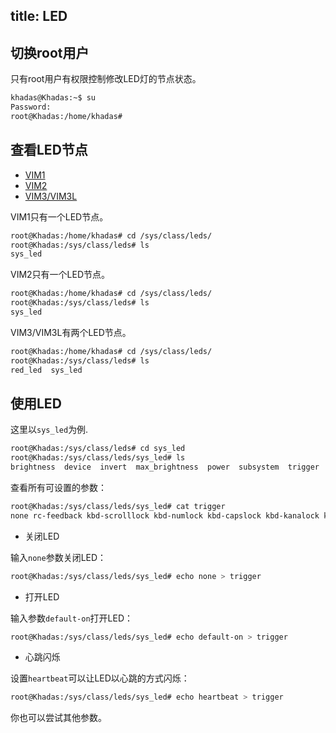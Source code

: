 title: LED
---

## 切换root用户

只有root用户有权限控制修改LED灯的节点状态。

```bash
khadas@Khadas:~$ su
Password:
root@Khadas:/home/khadas#
```

## 查看LED节点

<ul class="nav nav-tabs" id="myTab" role="tablist">
  <li class="nav-item" role="presentation">
    <a class="nav-link active" id="home-tab" data-toggle="tab" href="#vim1-node" role="tab" aria-controls="vim1" aria-selected="true">VIM1</a>
  </li>
  <li class="nav-item" role="presentation">
    <a class="nav-link" id="profile-tab" data-toggle="tab" href="#vim2-node" role="tab" aria-controls="vim2" aria-selected="false">VIM2</a>
  </li>
  <li class="nav-item" role="presentation">
    <a class="nav-link" id="contact-tab" data-toggle="tab" href="#vim3-node" role="tab" aria-controls="vim3" aria-selected="false">VIM3/VIM3L</a>
  </li>
</ul>
<div class="tab-content" id="myTabContent">
  <div class="tab-pane fade show active" id="vim1-node" role="tabpanel" aria-labelledby="vim1-tab">

  VIM1只有一个LED节点。

  ```bash
  root@Khadas:/home/khadas# cd /sys/class/leds/
  root@Khadas:/sys/class/leds# ls
  sys_led
  ```
  </div>
  <div class="tab-pane fade" id="vim2-node" role="tabpanel" aria-labelledby="vim2-tab">
  
  VIM2只有一个LED节点。

  ```bash
  root@Khadas:/home/khadas# cd /sys/class/leds/
  root@Khadas:/sys/class/leds# ls
  sys_led
  ```
  </div>
  <div class="tab-pane fade" id="vim3-node" role="tabpanel" aria-labelledby="vim3-tab">

  VIM3/VIM3L有两个LED节点。

  ```bash
  root@Khadas:/home/khadas# cd /sys/class/leds/
  root@Khadas:/sys/class/leds# ls
  red_led  sys_led
  ```
  </div>
</div>

## 使用LED

这里以`sys_led`为例.

```bash
root@Khadas:/sys/class/leds# cd sys_led
root@Khadas:/sys/class/leds/sys_led# ls
brightness  device  invert  max_brightness  power  subsystem  trigger  uevent
```

查看所有可设置的参数：

```bash
root@Khadas:/sys/class/leds/sys_led# cat trigger
none rc-feedback kbd-scrolllock kbd-numlock kbd-capslock kbd-kanalock kbd-shiftlock kbd-altgrlock kbd-ctrllock kbd-altlock kbd-shiftllock kbd-shiftrlock kbd-ctrlllock kbd-ctrlrlock timer oneshot [heartbeat] backlight gpio cpu0 cpu1 cpu2 cpu3 cpu4 cpu5 default-on transient panic rc_feedback emmc sd sdio rfkill0 rfkill1 rfkill2 rfkill3
```

* 关闭LED

输入`none`参数关闭LED：

```bash
root@Khadas:/sys/class/leds/sys_led# echo none > trigger
```
* 打开LED

输入参数`default-on`打开LED：

```bash
root@Khadas:/sys/class/leds/sys_led# echo default-on > trigger
```

* 心跳闪烁

设置`heartbeat`可以让LED以心跳的方式闪烁：

```bash
root@Khadas:/sys/class/leds/sys_led# echo heartbeat > trigger
```

你也可以尝试其他参数。
